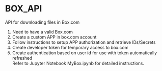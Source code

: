 # BOX_API
 API for downloading files in Box.com

1. Need to have a valid Box.com
2. Create a custom APP in box.com account
3. Follow instructions to setup APP authorization and retrieve IDs/Secrets
4. Create developer token for temporary access to box.com
5. Create authentication based on user id for use with token automatically refreshed  
Refer to Jupyter Notebook MyBox.ipynb for detailed instructions. 